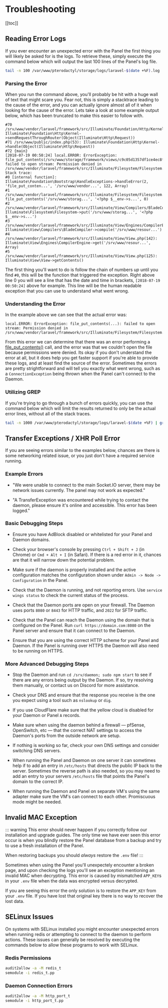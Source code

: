 # Troubleshooting

[[toc]]

## Reading Error Logs
If you ever encounter an unexpected error with the Panel the first thing you will likely be asked for is the logs.
To retrieve these, simply execute the command below which will output the last 100 lines of the Panel's log file.

``` bash
tail -n 100 /var/www/pterodactyl/storage/logs/laravel-$(date +%F).log
```

### Parsing the Error
When you run the command above, you'll probably be hit with a huge wall of text that might scare you. Fear not,
this is simply a stacktrace leading to the cause of the error, and you can actually ignore almost all of it when
looking for the cause of the error. Lets take a look at some example output below, which has been truncated to
make this easier to follow with.

```
#70 /srv/www/vendor/laravel/framework/src/Illuminate/Foundation/Http/Kernel.php(116): Illuminate\Foundation\Http\Kernel->sendRequestThroughRouter(Object(Illuminate\Http\Request))
#71 /srv/www/public/index.php(53): Illuminate\Foundation\Http\Kernel->handle(Object(Illuminate\Http\Request))
#72 {main}
[2018-07-19 00:50:24] local.ERROR: ErrorException: file_put_contents(/srv/www/storage/framework/views/c9c05d1357df1ce4ec8fc5df78c16c493b0d4f48.php): failed to open stream: Permission denied in /srv/www/vendor/laravel/framework/src/Illuminate/Filesystem/Filesystem.php:122
Stack trace:
#0 [internal function]: Illuminate\Foundation\Bootstrap\HandleExceptions->handleError(2, 'file_put_conten...', '/srv/www/vendor...', 122, Array)
#1 /srv/www/vendor/laravel/framework/src/Illuminate/Filesystem/Filesystem.php(122): file_put_contents('/srv/www/storag...', '<?php $__env->s...', 0)
#2 /srv/www/vendor/laravel/framework/src/Illuminate/View/Compilers/BladeCompiler.php(122): Illuminate\Filesystem\Filesystem->put('/srv/www/storag...', '<?php $__env->s...')
#3 /srv/www/vendor/laravel/framework/src/Illuminate/View/Engines/CompilerEngine.php(51): Illuminate\View\Compilers\BladeCompiler->compile('/srv/www/resour...')
#4 /srv/www/vendor/laravel/framework/src/Illuminate/View/View.php(142): Illuminate\View\Engines\CompilerEngine->get('/srv/www/resour...', Array)
#5 /srv/www/vendor/laravel/framework/src/Illuminate/View/View.php(125): Illuminate\View\View->getContents()
```

The first thing you'll want to do is follow the chain of numbers _up_ until you find `#0`, this will be the function that
triggered the exception. Right above line 0 you will see a line that has the date and time in brackets, `[2018-07-19 00:50:24]`
above for example. This line will be the human readable exception that you can use to understand what went wrong.

### Understanding the Error
In the example above we can see that the actual error was:

```
local.ERROR: ErrorException: file_put_contents(...): failed to open stream: Permission denied in /srv/www/vendor/laravel/framework/src/Illuminate/Filesystem/Filesystem.php:122
```

From this error we can determine that there was an error performing a [file_put_contents()](http://php.net/manual/en/function.file-put-contents.php) call, and the error was
that we couldn't open the file because permissions were denied. Its okay if you don't understand the error at all, but
it does help you get faster support if you're able to provide these logs, and at least find the source of the error.
Sometimes the errors are pretty strightforward and will tell you exactly what went wrong, such as a `ConnectionException`
being thrown when the Panel can't connect to the Daemon.

### Utilizing GREP
If you're trying to go through a bunch of errors quickly, you can use the command below which will limit the results returned to only
be the actual error lines, without all of the stack traces.

``` bash
tail -n 1000 /var/www/pterodactyl/storage/logs/laravel-$(date +%F) | grep "\[$(date +%Y)"
```

## Transfer Exceptions / XHR Poll Error
If you are seeing errors similar to the examples below, chances are there is some networking related issue, or you
just don't have a required service running.

### Example Errors

* "We were unable to connect to the main Socket.IO server, there may be network issues currently. The panel may not work as expected."

* "A TransferException was encountered while trying to contact the daemon, please ensure it's online and accessible. This error has been logged."

### Basic Debugging Steps

* Ensure you have AdBlock disabled or whitelisted for your Panel and Daemon domains.

* Check your browser's console by pressing `Ctrl + Shift + J` (in Chrome) or `Cmd + Alt + I` (in Safari). If there is
a red error in it, chances are that it will narrow down the potential problem.

* Make sure if the daemon is properly installed and the active configuration matches the configuration shown under
`Admin -> Node -> Configuration` in the Panel.

* Check that the Daemon is running, and not reporting errors. Use `service wings status` to check the current status of the process.

* Check that the Daemon ports are open on your firewall. The Daemon uses ports `8080` or `8443` for HTTP traffic,
and `2022` for SFTP traffic.

* Check that the Panel can reach the Daemon using the domain that is configured on the Panel. Run `curl
https://domain.com:8080` on the Panel server and ensure that it can connect to the Daemon.

* Ensure that you are using the correct HTTP scheme for your Panel and Daemon. If the Panel is running over HTTPS
  the Daemon will also need to be running on HTTPS.

### More Advanced Debugging Steps

* Stop the Daemon and run `cd /srv/daemon; sudo npm start` to see if there are any errors being output by the Daemon.
If so, try resolving them manually, or contact us on Discord for more assistance.

* Check your DNS and ensure that the response you receive is the one you expect using a tool such as `nslookup` or `dig`.

* If you use CloudFlare make sure that the yellow cloud is disabled for your Daemon or Panel `A` records.

* Make sure when using the daemon behind a firewall — pfSense, OpenSwitch, etc — that the correct NAT settings to access
the Daemon's ports from the outside network are setup.

* If nothing is working so far, check your own DNS settings and consider switching DNS servers.

* When running the Panel and Daemon on one server it can sometimes help if to add an entry in `/etc/hosts` that directs
the public IP back to the server. Sometimes the reverse path is also needed, so you may need to add an entry to your
servers `/etc/hosts` file that points the Panel's domain to the correct IP.

* When running the Daemon and Panel on separate VM's using the same adapter make sure the VM's can connect to each
other. Promiscuous mode might be needed.

## Invalid MAC Exception
::: warning
This error should never happen if you correctly follow our installation and upgrade guides. The only time we have
ever seen this error occur is when you blindly restore the Panel database from a backup and try to use a fresh
installation of the Panel.

When restoring backups you should _always_ restore the `.env` file!
:::

Sometimes when using the Panel you'll unexpectely encounter a broken page, and upon checking the logs you'll see
an exception mentioning an invalid MAC when decrypting. This error is caused by mismatched `APP_KEY`s in your `.env` file
when the data was encrypted versus decrypted.

If you are seeing this error the only solution is to restore the `APP_KEY` from your `.env` file. If you have lost that
original key there is no way to recover the lost data.

## SELinux Issues
On systems with SELinux installed you might encounter unexpected errors when running redis or attempting to connect
to the daemon to perform actions. These issues can generally be resolved by executing the commands below to allow
these programs to work with SELinux.
 
### Redis Permissions
``` bash
audit2allow -a -M redis_t
semodule -i redis_t.pp
```

### Daemon Connection Errors
``` bash
audit2allow -a -M http_port_t
semodule -i http_port_t.pp
```
